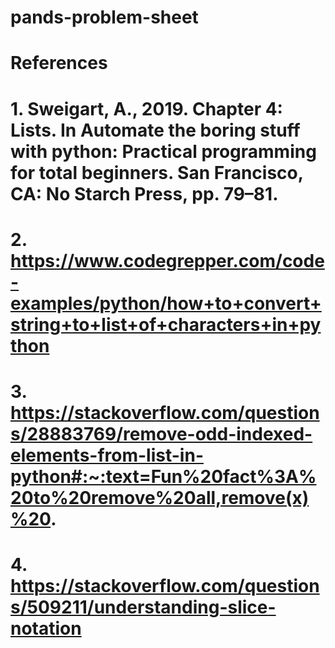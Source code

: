 # pands-problem-sheet



# References


# 1. Sweigart, A., 2019. Chapter 4: Lists. In Automate the boring stuff with python: Practical programming for total beginners. San Francisco, CA: No Starch Press, pp. 79–81.

# 2. https://www.codegrepper.com/code-examples/python/how+to+convert+string+to+list+of+characters+in+python

# 3. https://stackoverflow.com/questions/28883769/remove-odd-indexed-elements-from-list-in-python#:~:text=Fun%20fact%3A%20to%20remove%20all,remove(x)%20.

# 4. https://stackoverflow.com/questions/509211/understanding-slice-notation
